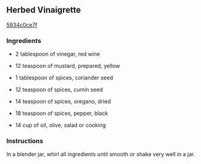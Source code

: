 ## Herbed Vinaigrette

[5934c0ce7f](http://www.food.com/recipe/herbed-vinaigrette-469948)

### Ingredients

 - 2 tablespoon of vinegar, red wine

 - 12 teaspoon of mustard, prepared, yellow

 - 1 tablespoon of spices, coriander seed

 - 12 teaspoon of spices, cumin seed

 - 14 teaspoon of spices, oregano, dried

 - 18 teaspoon of spices, pepper, black

 - 14 cup of oil, olive, salad or cooking

### Instructions

In a blender jar, whirl all ingredients until smooth or shake very well in a jar.